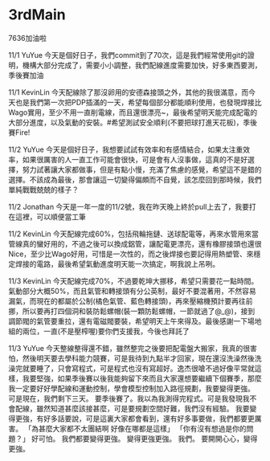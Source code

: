 # 3rdMain
7636加油啦

11/1 YuYue
今天是個好日子，我們commit到了70次，這是我們經常使用git的證明，機構大部分完成了，需要小小調整，我們配線進度需要加快，好多東西要測，季後賽加油

11/1 KevinLin
今天配線除了那沒卵用的安德森接頭之外，其他的我很滿意，而今天也是我們第一次把PDP插滿的一天，希望每個部分都能順利使用，也發現焊接比Wago實用，至少不用一直削電線，而且還很漂亮~，最後希望明天能完成配電的大部分進度，以及氣動的安裝。#希望測試安全順利(不要把球打進天花板)，季後賽Fire!

11/2 YuYue
今天是個好日子，我想要試試有效率和有感情結合，如果太注重效率，如果很厲害的人一直工作可能會很快，可是會有人沒事做，這真的不是好選擇，努力試著讓大家都做事，但是有點小慢，充滿了焦慮的感覺，希望這不是錯的選擇。不該成為最後，那會讓這一切變得偏頗而不自覺，該怎麼回到那時候，我們單純戰戰兢兢的樣子？

11/2 Jonathan
今天是一年一度的11/2號，我在昨天晚上終於pull上去了，我要打在這裡，可以順便當工筆

11/2 KevinLin
今天配線完成60%，包括飛輪拖鏈、送球配電等，再來水管用來當管線真的蠻好用的，不過之後可以換成鋁管，讓配電更漂亮，還有橡膠接頭也還很Nice，至少比Wago好用，可惜是一次性的，而之後焊接也要記得用熱塑管、來穩定焊接的電路，最後希望氣動進度明天能一次搞定，啊我說上吊咧。

11/3 KevinLin 
今天配線完成70%，不過要乾坤大挪移，希望只需要花一點時間。氣動部分大概50%，而且氣管和轉接頭有分公英制，最好不要混著用，不然容易漏氣，而現在的都屬於公制(橘色氣管、藍色轉接頭)，再來壓縮機預計要再往前挪，所以要再打四個洞和裝防鬆螺帽(裝一顆防鬆螺帽，一節就過了@_@)，接到調節閥的氣管要重拉，還有電磁閥要裝，希望明天上午來得及。最後感謝一下場地組的兩位，一直(不是壓榨喔)要你們支援我，今後也拜託了

11/3 YuYue
今天整線整得還不錯，雖然整完之後要把配電盤大搬家，我真的很害怕，然後明天要去學科能力競賽，可是我待到九點半才回家，現在還沒洗澡然後洗澡完就要睡了，只會寫程式，可是程式也沒有寫超好。逸杰很嗆不過好像平常就這樣，我要堅強，如果季後賽以後我能夠留下來而且大家還想要繼續下個賽季，那麼我一定要好好學配線和運動控制，學會模型控制加入路徑規劃，我要變得更強。
可是現在，我們剩下三天。
要季後賽了。我以為我測得完程式。可是我發現我不會配線，雖然知道甚麼該接甚麼，可是要規劃空間好難，我們沒有經驗。
我要變得更強，有好多話要說，可是這裏大家都會看到，還有好多事要做，我們都要更厲害。
「為甚麼大家都不太團結啊 好像在哪都是這樣」
「你有沒有想過是你的問題？」
好可怕。
我們都要變得更強。
變得更強更強。
我們。
要開開心心，變得更強。
